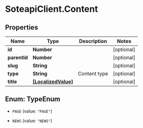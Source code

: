 # SoteapiClient.Content

## Properties
Name | Type | Description | Notes
------------ | ------------- | ------------- | -------------
**id** | **Number** |  | [optional] 
**parentId** | **Number** |  | [optional] 
**slug** | **String** |  | [optional] 
**type** | **String** | Content type | [optional] 
**title** | [**[LocalizedValue]**](LocalizedValue.md) |  | [optional] 


<a name="TypeEnum"></a>
## Enum: TypeEnum


* `PAGE` (value: `"PAGE"`)

* `NEWS` (value: `"NEWS"`)




